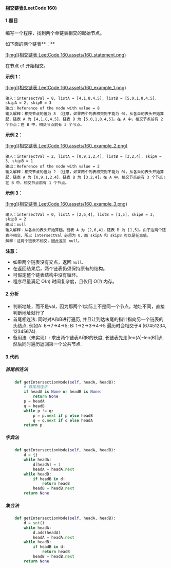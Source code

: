 #### [相交链表](https://leetcode-cn.com/problems/intersection-of-two-linked-lists/)(LeetCode 160)

#### 1.题目

编写一个程序，找到两个单链表相交的起始节点。

如下面的两个链表**：**

[![img](相交链表 LeetCode 160.assets/160_statement.png)](https://assets.leetcode-cn.com/aliyun-lc-upload/uploads/2018/12/14/160_statement.png)

在节点 c1 开始相交。

**示例 1：**

[![img](相交链表 LeetCode 160.assets/160_example_1.png)](https://assets.leetcode.com/uploads/2018/12/13/160_example_1.png)

```
输入：intersectVal = 8, listA = [4,1,8,4,5], listB = [5,0,1,8,4,5], skipA = 2, skipB = 3
输出：Reference of the node with value = 8
输入解释：相交节点的值为 8 （注意，如果两个列表相交则不能为 0）。从各自的表头开始算起，链表 A 为 [4,1,8,4,5]，链表 B 为 [5,0,1,8,4,5]。在 A 中，相交节点前有 2 个节点；在 B 中，相交节点前有 3 个节点。
```

**示例 2：**

[![img](相交链表 LeetCode 160.assets/160_example_2.png)](https://assets.leetcode.com/uploads/2018/12/13/160_example_2.png)

```
输入：intersectVal = 2, listA = [0,9,1,2,4], listB = [3,2,4], skipA = 3, skipB = 1
输出：Reference of the node with value = 2
输入解释：相交节点的值为 2 （注意，如果两个列表相交则不能为 0）。从各自的表头开始算起，链表 A 为 [0,9,1,2,4]，链表 B 为 [3,2,4]。在 A 中，相交节点前有 3 个节点；在 B 中，相交节点前有 1 个节点。
```

**示例 3：**

[![img](相交链表 LeetCode 160.assets/160_example_3.png)](https://assets.leetcode.com/uploads/2018/12/13/160_example_3.png)

```
输入：intersectVal = 0, listA = [2,6,4], listB = [1,5], skipA = 3, skipB = 2
输出：null
输入解释：从各自的表头开始算起，链表 A 为 [2,6,4]，链表 B 为 [1,5]。由于这两个链表不相交，所以 intersectVal 必须为 0，而 skipA 和 skipB 可以是任意值。
解释：这两个链表不相交，因此返回 null。
```

 

**注意：**

- 如果两个链表没有交点，返回 `null`.
- 在返回结果后，两个链表仍须保持原有的结构。
- 可假定整个链表结构中没有循环。
- 程序尽量满足 O(*n*) 时间复杂度，且仅用 O(*1*) 内存。

#### 2.分析

- 判断地址，而不是val，因为那两个1实际上不是同一个节点，地址不同，直接判断地址就行了
- 首尾相连法: 同时对A和B进行遍历, 并且让到达末尾的指针指向另一个链表的头结点. 例如A: 6->7->4->5; B: 1->2->3->4->5 遍历时会相交于4 (67451234, 12345674).
- 备用法（未实现）: 求出两个链表A和B的长度, 长链表先走|len(A)-len(B)|步, 然后同时遍历返回第一个公共节点.

#### 3.代码

#####  首尾相连法

```python
    def getIntersectionNode(self, headA, headB):
        # 首尾相连法
        if headA is None or headB is None:
            return None
        p = headA
        q = headB
        while p != q:
            p = p.next if p else headB
            q = q.next if q else headA
        return p
```

##### 字典法

```python
    def getIntersectionNode(self, headA, headB):
        d = {}
        while headA:
            d[headA] = 1
            headA = headA.next
        while headB:
            if headB in d:
                return headB
            headB = headB.next
        return None
```

##### 集合法

```python
    def getIntersectionNode(self, headA, headB):
        d = set()
        while headA:
            d.add(headA)
            headA = headA.next
        while headB:
            if headB in d:
                return headB
            headB = headB.next
        return None
```

